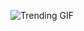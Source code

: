 
<!-- GIF_SECTION -->
![Trending GIF](https://media2.giphy.com/media/v1.Y2lkPThiYjIxNzcyMWlibHhvMTNhNmU2bnprZ2tsOXozeDJpdWdqZnlhOWFjOG0yaHlzOSZlcD12MV9naWZzX3NlYXJjaCZjdD1n/3oEjHGr1Fhz0kyv8Ig/giphy.gif)
<!-- END_GIF_SECTION -->
